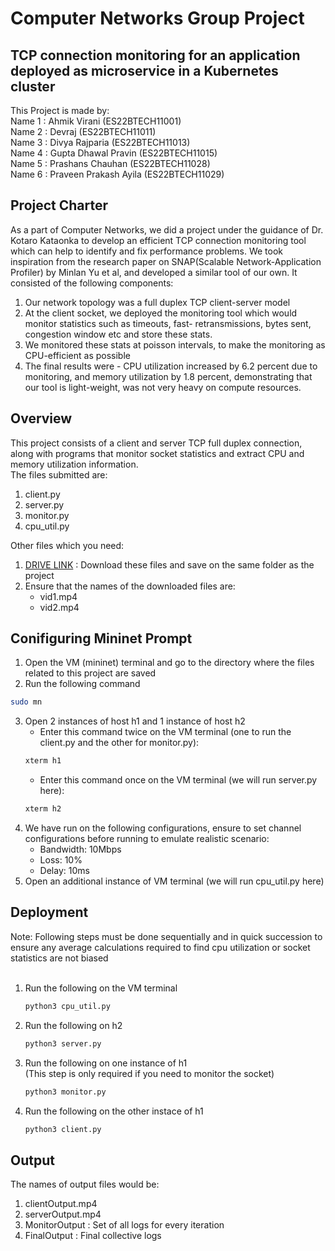 
# Computer Networks Group Project

## TCP connection monitoring for an application deployed as microservice in a Kubernetes cluster

This Project is made by:    
Name 1 : Ahmik Virani (ES22BTECH11001) <br>
Name 2 : Devraj (ES22BTECH11011) <br>
Name 3 : Divya Rajparia (ES22BTECH11013) <br>
Name 4 : Gupta Dhawal Pravin (ES22BTECH11015) <br>
Name 5 : Prashans Chauhan (ES22BTECH11028) <br>
Name 6 : Praveen Prakash Ayila (ES22BTECH11029) <br>

## Project Charter

As a part of Computer Networks, we did a project under the guidance of Dr. Kotaro Kataonka to develop an efficient
TCP connection monitoring tool which can help to identify and fix performance problems. We took inspiration
from the research paper on SNAP(Scalable Network-Application Profiler) by Minlan Yu et al, and developed a similar
tool of our own. It consisted of the following components:

1. Our network topology was a full duplex TCP client-server model
2. At the client socket, we deployed the monitoring tool which would monitor statistics such as timeouts, fast-
retransmissions, bytes sent, congestion window etc and store these stats.
3. We monitored these stats at poisson intervals, to make the monitoring as CPU-efficient as possible
4. The final results were - CPU utilization increased by 6.2 percent due to monitoring, and memory utilization by
1.8 percent, demonstrating that our tool is light-weight, was not very heavy on compute resources.

## Overview

This project consists of a client and server TCP full duplex connection, along with programs that monitor socket statistics and extract CPU and memory utilization information. <br>
The files submitted are:
1. client.py
2. server.py
3. monitor.py
4. cpu_util.py

Other files which you need:
1. [DRIVE LINK](https://drive.google.com/drive/folders/14aWBpB--JDoZ3lheso-l_OFK1avn3Qx5?usp=sharing) : Download these files and save on the same folder as the project 
2. Ensure that the names of the downloaded files are:
    - vid1.mp4
    - vid2.mp4

## Conifiguring Mininet Prompt
1. Open the VM (mininet) terminal and go to the directory where the files related to this project are saved
2. Run the following command
```bash
sudo mn
```
3. Open 2 instances of host h1 and 1 instance of host h2
    - Enter this command twice on the VM terminal (one to run the client.py and the other for monitor.py):
    ```bash
    xterm h1
    ```
    - Enter this command once on the VM terminal (we will run server.py here):
    ```bash
    xterm h2
    ```
4. We have run on the following configurations, ensure to set channel configurations before running to emulate realistic scenario:
    - Bandwidth: 10Mbps
    - Loss: 10%
    - Delay: 10ms
5. Open an additional instance of VM terminal (we will run cpu_util.py here)

## Deployment
Note: Following steps must be done sequentially and in quick succession to ensure any average calculations required to find cpu utilization or socket statistics are not biased <br><br>
1. Run the following on the VM terminal 
   ```bash
   python3 cpu_util.py
   ```
2. Run the following on h2
   ```bash
   python3 server.py
   ```
3. Run the following on one instance of h1 <br>(This step is only required if you need to monitor the socket)
   ``` bash
   python3 monitor.py
   ```
4. Run the following on the other instace of h1
   ```bash
   python3 client.py
   ```

## Output
The names of output files would be:
1. clientOutput.mp4
2. serverOutput.mp4
3. MonitorOutput : Set of all logs for every iteration
4. FinalOutput : Final collective logs
